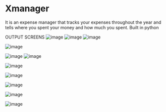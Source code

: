 # Xmanager
It is an expense manager that tracks your expenses throughout the year and tells where you spent your money and how much you spent.
Built in python

OUTPUT SCREENS
![image](https://github.com/M1CTIAN/Xmanager/assets/93432521/407d3d23-34bc-433d-bfbf-c495b79f0df0)
![image](https://github.com/M1CTIAN/Xmanager/assets/93432521/b8dbf6f4-452c-45d0-ab96-518522c7852d) ![image](https://github.com/M1CTIAN/Xmanager/assets/93432521/71ded76a-cef4-4d3c-ab25-93396b75031b)

![image](https://github.com/M1CTIAN/Xmanager/assets/93432521/0708ff49-2856-44a2-af0c-58d337bdce01)

![image](https://github.com/M1CTIAN/Xmanager/assets/93432521/f19cc40f-8e9d-4afb-ba9b-ddb1eea6610d)
![image](https://github.com/M1CTIAN/Xmanager/assets/93432521/b75ef1e9-7189-42bd-9472-8af8077c08fc)

![image](https://github.com/M1CTIAN/Xmanager/assets/93432521/ed542aaf-90da-4437-994c-1c99fc12e151)

![image](https://github.com/M1CTIAN/Xmanager/assets/93432521/292de008-47fb-4985-a9e1-2ac77bafa8cc)

![image](https://github.com/M1CTIAN/Xmanager/assets/93432521/7939245e-d938-4224-a931-679d009c538b)

![image](https://github.com/M1CTIAN/Xmanager/assets/93432521/de110508-f29d-4e57-a4ff-6dd60a3bc974)

![image](https://github.com/M1CTIAN/Xmanager/assets/93432521/45f3d498-edfd-497b-9d23-4e3b56613d51)
